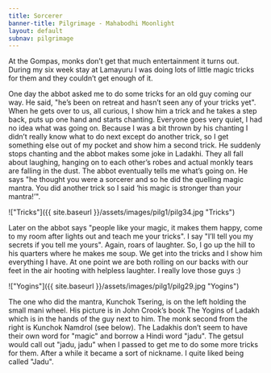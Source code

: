 ```yaml
---
title: Sorcerer
banner-title: Pilgrimage - Mahabodhi Moonlight
layout: default
subnav: pilgrimage
---
```



At the Gompas, monks don’t get that much entertainment it turns out.
During my six week stay at Lamayuru I was doing lots of little magic
tricks for them and they couldn’t get enough of it.

One day the abbot asked me to do some tricks for an old guy coming our way. He
said, "he’s been on retreat and hasn’t seen any of your tricks yet". When he
gets over to us, all curious, I show him a trick and he takes a step back, puts
up one hand and starts chanting. Everyone goes very quiet, I had no idea what
was going on. Because I was a bit thrown by his chanting I didn’t really know
what to do next except do another trick, so I get something else out of my
pocket and show him a second trick. He suddenly stops chanting and the abbot
makes some joke in Ladakhi. They all fall about laughing, hanging on to each
other’s robes and actual monkly tears are falling in the dust. The abbot
eventually tells me what’s going on. He says "he thought you were a sorcerer
and so he did the quelling magic mantra. You did another trick so I said ‘his
magic is stronger than your mantra!’". 

!["Tricks"]({{ site.baseurl }}/assets/images/pilg1/pilg34.jpg "Tricks")

Later on the abbot says "people like your magic, it makes them
happy, come to my room after lights out and teach me your tricks". I
say "I’ll tell you my secrets if you tell me yours". Again, roars of
laughter. So, I go up the hill to his quarters where he makes me
soup. We get into the tricks and I show him everything I have. At
one point we are both rolling on our backs with our feet in the air
hooting with helpless laughter. I really love those guys :)

!["Yogins"]({{ site.baseurl }}/assets/images/pilg1/pilg29.jpg "Yogins") 

The one who did the mantra, Kunchok Tsering, is on the
left holding the small mani wheel. His picture is in John Crook’s
book The Yogins of Ladakh which is in the hands of the guy next to
him. The monk second from the right is Kunchok Namdrol (see below).
The Ladakhis don’t seem to have their own word for "magic" and
borrow a Hindi word "jadu". The getsul would call out "jadu, jadu"
when I passed to get me to do some more tricks for them. After a
while it became a sort of nickname. I quite liked being called
"Jadu".
